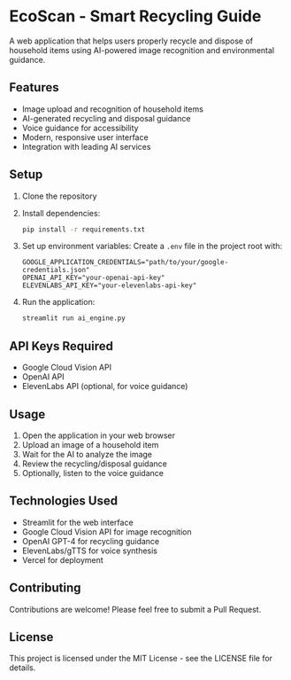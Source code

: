 # EcoScan - Smart Recycling Guide

A web application that helps users properly recycle and dispose of household items using AI-powered image recognition and environmental guidance.

## Features

- Image upload and recognition of household items
- AI-generated recycling and disposal guidance
- Voice guidance for accessibility
- Modern, responsive user interface
- Integration with leading AI services

## Setup

1. Clone the repository
2. Install dependencies:
   ```bash
   pip install -r requirements.txt
   ```

3. Set up environment variables:
   Create a `.env` file in the project root with:
   ```
   GOOGLE_APPLICATION_CREDENTIALS="path/to/your/google-credentials.json"
   OPENAI_API_KEY="your-openai-api-key"
   ELEVENLABS_API_KEY="your-elevenlabs-api-key"
   ```

4. Run the application:
   ```bash
   streamlit run ai_engine.py
   ```

## API Keys Required

- Google Cloud Vision API
- OpenAI API
- ElevenLabs API (optional, for voice guidance)

## Usage

1. Open the application in your web browser
2. Upload an image of a household item
3. Wait for the AI to analyze the image
4. Review the recycling/disposal guidance
5. Optionally, listen to the voice guidance

## Technologies Used

- Streamlit for the web interface
- Google Cloud Vision API for image recognition
- OpenAI GPT-4 for recycling guidance
- ElevenLabs/gTTS for voice synthesis
- Vercel for deployment

## Contributing

Contributions are welcome! Please feel free to submit a Pull Request.

## License

This project is licensed under the MIT License - see the LICENSE file for details. 